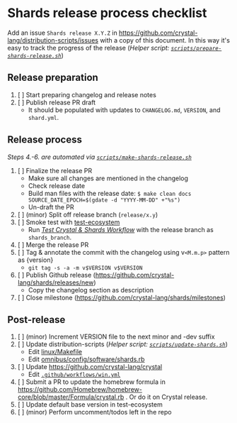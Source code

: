 # Shards release process checklist

Add an issue `Shards release X.Y.Z` in https://github.com/crystal-lang/distribution-scripts/issues with a copy of this document. In this way it's easy to track the progress of the release (*Helper script: [`scripts/prepare-shards-release.sh`](./scripts/prepare-shards-release.sh)*)

## Release preparation

1. [ ] Start preparing changelog and release notes
2. [ ] Publish release PR draft
   * It should be populated with updates to `CHANGELOG.md`, `VERSION`, and `shard.yml`.

## Release process

*Steps 4.-6. are automated via [`scripts/make-shards-release.sh`](https://github.com/crystal-lang/distribution-scripts/blob/master/processes/scripts/make-shards-release.sh)*

1. [ ] Finalize the release PR
   * Make sure all changes are mentioned in the changelog
   * Check release date
   * Build man files with the release date: `$ make clean docs SOURCE_DATE_EPOCH=$(gdate -d "YYYY-MM-DD" +"%s")`
   * Un-draft the PR
2. [ ] (minor) Split off release branch (`release/x.y`)
3. [ ] Smoke test with [test-ecosystem](https://github.com/crystal-lang/test-ecosystem)
   * Run [*Test Crystal & Shards Workflow*](https://github.com/crystal-lang/test-ecosystem/actions/workflows/test-crystal-shards.yml) with the release branch as `shards_branch`.
4. [ ] Merge the release PR
5. [ ] Tag & annotate the commit with the changelog using v`<M.m.p>` pattern as {version}
   * `git tag -s -a -m v$VERSION v$VERSION`
6. [ ] Publish Github release (https://github.com/crystal-lang/shards/releases/new)
   * Copy the changelog section as description
7. [ ] Close milestone (https://github.com/crystal-lang/shards/milestones)

## Post-release

1. [ ] (minor) Increment VERSION file to the next minor and -dev suffix
2. [ ] Update distribution-scripts (*Helper script: [`scripts/update-shards.sh`](https://github.com/crystal-lang/distribution-scripts/blob/master/scripts/prepare-shards-release.sh)*)
   * Edit [linux/Makefile](../linux/Makefile)
   * Edit [omnibus/config/software/shards.rb](../omnibus/config/software/shards.rb)
3. [ ] Update https://github.com/crystal-lang/crystal
   * Edit [`.github/workflows/win.yml`](https://github.com/crystal-lang/crystal/blob/master/.github/workflows/win.yml)
3. [ ] Submit a PR to update the homebrew formula in https://github.com/Homebrew/homebrew-core/blob/master/Formula/crystal.rb . Or do it on Crystal release.
4. [ ] Update default base version in test-ecosystem
6. [ ] (minor) Perform uncomment/todos left in the repo
